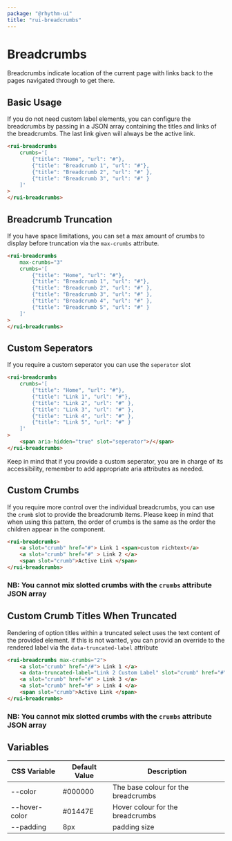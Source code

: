 ```yaml
---
package: "@rhythm-ui"
title: "rui-breadcrumbs"
---
```

# Breadcrumbs

Breadcrumbs indicate location of the current page with links back to the pages navigated through to get there. 

## Basic Usage
If you do not need custom label elements, you can configure the breadcrumbs by passing in a JSON array containing the titles and links of the breadcrumbs. The last link given will always be the active link.

```html preview
<rui-breadcrumbs
	crumbs='[
    	{"title": "Home", "url": "#"},
    	{"title": "Breadcrumb 1", "url": "#"},
		{"title": "Breadcrumb 2", "url": "#" },
		{"title": "Breadcrumb 3", "url": "#" }
	]'
>
</rui-breadcrumbs> 
```

## Breadcrumb Truncation
If you have space limitations, you can set a max amount of crumbs to display before truncation via the `max-crumbs` attribute.

```html preview
<rui-breadcrumbs
	max-crumbs="3"
	crumbs='[
    	{"title": "Home", "url": "#"},
    	{"title": "Breadcrumb 1", "url": "#"},
		{"title": "Breadcrumb 2", "url": "#" },
		{"title": "Breadcrumb 3", "url": "#" },
		{"title": "Breadcrumb 4", "url": "#" },
		{"title": "Breadcrumb 5", "url": "#" }
	]'
>
</rui-breadcrumbs> 
```

## Custom Seperators
If you require a custom seperator you can use the ```seperator``` slot
```html preview
<rui-breadcrumbs
	crumbs='[
    	{"title": "Home", "url": "#"},
    	{"title": "Link 1", "url": "#"},
		{"title": "Link 2", "url": "#" },
		{"title": "Link 3", "url": "#" },
		{"title": "Link 4", "url": "#" },
		{"title": "Link 5", "url": "#" }
	]'
>
	<span aria-hidden="true" slot="seperator">/</span>
</rui-breadcrumbs> 
```

Keep in mind that if you provide a custom seperator, you are in charge of its accessibility, remember to add appropriate aria attributes as needed.


## Custom Crumbs
If you require more control over the individual breadcrumbs, you can use the ```crumb``` slot to provide the breadcrumb items. Please keep in mind that when using this pattern, the order of crumbs is the same as the order the children appear in the component.

```html preview
<rui-breadcrumbs> 
	<a slot="crumb" href="#"> Link 1 <span>custom richtext</a>
	<a slot="crumb" href="#" > Link 2 </a>
	<span slot="crumb">Active Link </span>
</rui-breadcrumbs>
```

### NB: You cannot mix slotted crumbs with the ```crumbs``` attribute JSON array

## Custom Crumb Titles When Truncated
Rendering of option titles within a truncated select
uses the text content of the provided element. If this is
not wanted, you can provid an override to the 
rendered label via the `data-truncated-label` attribute

```html preview
<rui-breadcrumbs max-crumbs="2">
	<a slot="crumb" href="/#"> Link 1 </a>
	<a data-truncated-label="Link 2 Custom Label" slot="crumb" href="#" > Link 2 <span>some other content</span> </a>
	<a slot="crumb" href="#" > Link 3 </a>
	<a slot="crumb" href="#" > Link 4 </a>
	<span slot="crumb">Active Link </span>
</rui-breadcrumbs>
```

### NB: You cannot mix slotted crumbs with the ```crumbs``` attribute JSON array


 ## Variables

| CSS Variable | Default Value | Description |
| --- | --- | --- |
| --color | #000000 | The base colour for the breadcrumbs  | 
| --hover-color | #01447E | Hover colour for the breadcrumbs  | 
| --padding | 8px | padding size  | 
